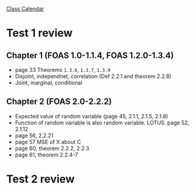 
[Class Calendar](https://mids-w203.github.io/syllabus/)

# Test 1 review 

## Chapter 1 (FOAS 1.0-1.1.4, FOAS 1.2.0-1.3.4) 
- page 33 Theorems `1.3.6`, `1.3.7`, `1.3.9`
- Disjoint, independnet, correlation (Def 2.2.1 and theorem 2.2.8)
- Joint, marginal, conditional

## Chapter 2 (FOAS 2.0-2.2.2)
- Expected value of random variable (page 45, 2.1.1, 2.1.5, 2.1.8)
- Function of random variable is also random variable. LOTUS.  page 52, 2.1.12
- page 56, 2.2.21
- page 57 MSE of X about C
- page 60, theorem 2.2.2, 2.2.3
- page 61, theorem 2.2.4-7

# Test 2 review

